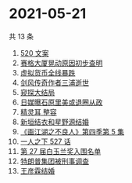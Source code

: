 # 2021-05-21

共 13 条

<!-- BEGIN ZHIHUSEARCH -->
<!-- 最后更新时间 Fri May 21 2021 13:18:56 GMT+0800 (China Standard Time) -->
1. [520 文案](https://www.zhihu.com/search?q=520文案)
1. [赛格大厦晃动原因初步查明](https://www.zhihu.com/search?q=赛格大厦)
1. [虚拟货币全线暴跌](https://www.zhihu.com/search?q=币圈崩盘)
1. [剑风传奇作者三浦逝世](https://www.zhihu.com/search?q=剑风传奇)
1. [窥探大结局](https://www.zhihu.com/search?q=窥探)
1. [日媒曝石原里美或退圈从政](https://www.zhihu.com/search?q=石原里美)
1. [精灵耳 整容](https://www.zhihu.com/search?q=精灵耳)
1. [新垣结衣和星野源结婚](https://www.zhihu.com/search?q=新垣结衣结婚)
1. [《画江湖之不良人》第四季第 5 集](https://www.zhihu.com/search?q=画江湖之不良人第四季)
1. [一人之下 527 话](https://www.zhihu.com/search?q=一人之下)
1. [第 27 届白玉兰奖入围名单](https://www.zhihu.com/search?q=白玉兰奖)
1. [特朗普集团被刑事调查](https://www.zhihu.com/search?q=特朗普)
1. [王彦霖结婚](https://www.zhihu.com/search?q=王彦霖)
<!-- END ZHIHUSEARCH -->
